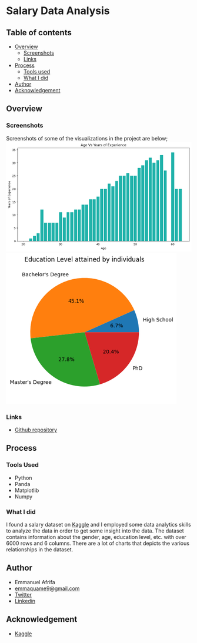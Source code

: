 # Salary Data Analysis

## Table of contents
- [Overview](#overview)
    - [Screenshots](#screenshots)
    - [Links](#links)
- [Process](#process)
    - [Tools used](#tools-used)
    - [What I did](#what-i-did)
- [Author](#author)
- [Acknowledgement](#acknowledgement)


## Overview
### Screenshots
Screenshots of some of the visualizations in the project are below;
![Screenshot of some graphs](./images/output1.png)
![Screenshot of some graphs](./images/output2.png)

### Links
- [Github repository](https://github.com/Emmanuel-Afrifa/salary-data-analysis)


## Process
### Tools Used
- Python
- Panda
- Matplotlib
- Numpy

### What I did
I found a salary dataset on [Kaggle](https://www.kaggle.com/datasets/mohithsairamreddy/salary-data) and I employed some data analytics skills to analyze the data in order to get some insight into the data.
The dataset contains information about the gender, age, education level, etc. with over 6000 rows and 6 columns.
There are a lot of charts that depicts the various relationships in the dataset.


## Author
- Emmanuel Afrifa
- [emmaquame9@gmail.com](mailto:emmaquame9@gmail.com)
- [Twitter](https://twitter.com/Emma33712365)
- [Linkedin](https://www.linkedin.com/in/emmanuel-afrifa-840674214/)

## Acknowledgement
- [Kaggle](https://www.kaggle.com/)
